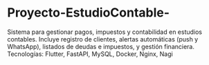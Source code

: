 # Proyecto-EstudioContable-
Sistema para gestionar pagos, impuestos y contabilidad en estudios contables. Incluye registro de clientes, alertas automáticas (push y WhatsApp), listados de deudas e impuestos, y gestión financiera. Tecnologías: Flutter, FastAPI, MySQL, Docker, Nginx, Nagi
